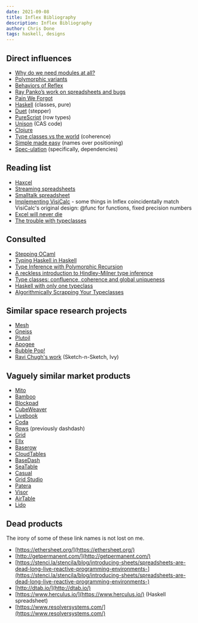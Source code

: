 ```yaml
---
date: 2021-09-08
title: Inflex Bibliography
description: Inflex Bibliography
author: Chris Done
tags: haskell, designs
---
```


## Direct influences

* [Why do we need modules at all?](http://erlang.org/pipermail/erlang-questions/2011-May/058768.html)
* [Polymorphic variants](https://caml.inria.fr/pub/papers/garrigue-polymorphic_variants-ml98.pdf)
* [Behaviors of Reflex](https://qfpl.io/posts/reflex/basics/behaviors/)
* [Ray Panko’s work on spreadsheets and bugs](https://www.researchgate.net/profile/Ray-Panko)
* [Pain We Forgot](http://lighttable.com/2014/05/16/pain-we-forgot/)
* [Haskell](https://www.haskell.org/) (classes, pure)
* [Duet](https://chrisdone.com/toys/duet-delta/) (stepper)
* [PureScript](https://www.purescript.org/) (row types)
* [Unison](https://www.unisonweb.org/) (CAS code)
* [Clojure](https://clojure.org/)
* [Type classes vs the world](https://www.youtube.com/watch?v=hIZxTQP1ifo) (coherence)
* [Simple made easy](https://www.youtube.com/watch?v=oytL881p-nQ)
  (names over positioning)
* [Spec-ulation](https://m.youtube.com/watch?v=oyLBGkS5ICk) (specifically, dependencies)

## Reading list

* [Haxcel](https://www.semanticscholar.org/paper/Haxcel-A-spreadsheet-interface-to-Haskell-written-Malmström/739998d4b2cd3b389f1593f20ca326f0025b3a32?p2df)
* [Streaming spreadsheets](http://hirzels.com/martin/papers/ecoop14-activesheets.pdf)
* [Smalltalk spreadsheet](http://www.bitsavers.org/pdf/xerox/xsis/XSIS_Smalltalk_Products_Apr87.pdf)
* [Implementing VisiCalc](http://rmf.vc/implementingvisicalc) -
  some things in Inflex coincidentally match VisiCalc's original
  design: @func for functions, fixed precision numbers
* [Excel will never die](https://www.notboring.co/p/excel-never-dies)
* [The trouble with typeclasses](https://pchiusano.github.io/2018-02-13/typeclasses.html)

## Consulted

* [Stepping OCaml](https://arxiv.org/abs/1906.11422)
* [Typing Haskell in Haskell](https://web.cecs.pdx.edu/~mpj/thih/thih.pdf)
* [Type Inference with Polymorphic Recursion](http://citeseerx.ist.psu.edu/viewdoc/download?doi=10.1.1.42.3091&rep=rep1&type=pdf)
* [A reckless introduction to Hindley-Milner type inference](http://reasonableapproximation.net/2019/05/05/hindley-milner.html)
* [Type classes: confluence, coherence and global uniqueness](http://blog.ezyang.com/2014/07/type-classes-confluence-coherence-global-uniqueness/)
* [Haskell with only one typeclass](http://okmij.org/ftp/Haskell/TypeClass.html#Haskell1)
* [Algorithmically Scrapping Your Typeclasses](https://reasonablypolymorphic.com/blog/algorithmic-sytc/)

## Similar space research projects

* [Mesh](http://mesh-spreadsheet.com/)
* [Gneiss](https://www.cs.cmu.edu/~shihpinc/gneiss.html)
* [Plutojl](https://plutojl.org/)
* [Apogee](https://www.apogeejs.com/)
* [Bubble Pop!](https://chrisuehlinger.com/LambdaBubblePop/)
* [Ravi Chugh's work](http://people.cs.uchicago.edu/~rchugh/)
  (Sketch-n-Sketch, Ivy)

## Vaguely similar market products

* [Mito](https://trymito.io/launch)
* [Bamboo](https://bamboolib.8080labs.com/)
* [Blockpad](https://blockpad.net/)
* [CubeWeaver](https://cubeweaver.com/)
* [Livebook](https://github.com/livebook-dev/livebook)
* [Coda](https://coda.io/welcome)
* [Rows](https://blog.rows.com/p/rows-beta) (previously dashdash)
* [Grid](https://grid.is/)
* [Ellx](https://ellx.io/)
* [Baserow](https://baserow.io/)
* [CloudTables](https://cloudtables.com/)
* [BaseDash](https://www.basedash.com/)
* [SeaTable](https://seatable.io/en/)
* [Casual](https://www.causal.app/)
* [Grid Studio](https://gridstudio.io/)
* [Patera](https://patera.io/)
* [Visor](https://www.visor.us/)
* [AirTable](https://airtable.com/)
* [Lido](https://www.lido.app/)

## Dead products

The irony of some of these link names is not lost on me.

* [https://ethersheet.org/](https://ethersheet.org/)
* [http://getpermanent.com/](http://getpermanent.com/)
* [https://stenci.la/stencila/blog/introducing-sheets/spreadsheets-are-dead-long-live-reactive-programming-environments-](https://stenci.la/stencila/blog/introducing-sheets/spreadsheets-are-dead-long-live-reactive-programming-environments-)
* [http://dtab.io/](http://dtab.io/)
* [https://www.herculus.io/](https://www.herculus.io/) (Haskell spreadsheet)
* [https://www.resolversystems.com/](https://www.resolversystems.com/)
